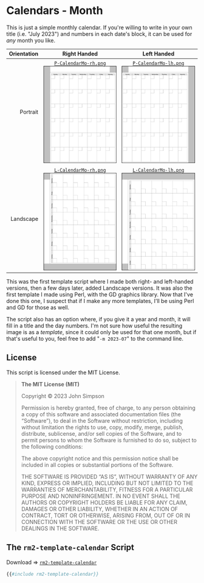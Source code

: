 # Calendars - Month

This is just a simple monthly calendar. If you're willing to write in your own title (i.e. "July 2023") and numbers in each date's block, it can be used for *any* month you like.

| Orientation | Right Handed | Left Handed |
|------------:|:------------:|:-----------:|
| Portrait    | [`P-CalendarMo-rh.png`](P-CalendarMo-rh.png)<br/> ![P-CalendarMo-rh-sm.png](P-CalendarMo-rh-sm.png) | [`P-CalendarMo-lh.png`](P-CalendarMo-lh.png)<br/>![P-CalendarMo-lh-sm.png](P-CalendarMo-lh-sm.png) |
| Landscape   | [`L-CalendarMo-rh.png`](L-CalendarMo-rh.png)<br/>![L-CalendarMo-rh-sm.png](L-CalendarMo-rh-sm.png) | [`L-CalendarMo-lh.png`](L-CalendarMo-lh.png)<br/>![L-CalendarMo-lh-sm.png](L-CalendarMo-lh-sm.png) |

This was the first template script where I made both right- and left-handed versions, then a few days later, added Landscape versions. It was also the first template I made using Perl, with the GD graphics library. Now that I've done this one, I suspect that if I make any more templates, I'll be using Perl and GD for those as well.

The script also has an option where, if you give it a year and month, it will fill in a title and the day numbers. I'm not sure how useful the resulting image is as a *template*, since it could only be used for that one month, but if that's useful to you, feel free to add "`-m 2023-07`" to the command line.

## License

This script is licensed under the MIT License.

> **The MIT License (MIT)**
>
> Copyright &copy; 2023 John Simpson
>
> Permission is hereby granted, free of charge, to any person obtaining a copy of this software and associated documentation files (the “Software”), to deal in the Software without restriction, including without limitation the rights to use, copy, modify, merge, publish, distribute, sublicense, and/or sell copies of the Software, and to permit persons to whom the Software is furnished to do so, subject to the following conditions:
>
> The above copyright notice and this permission notice shall be included in all copies or substantial portions of the Software.
>
> THE SOFTWARE IS PROVIDED “AS IS”, WITHOUT WARRANTY OF ANY KIND, EXPRESS OR IMPLIED, INCLUDING BUT NOT LIMITED TO THE WARRANTIES OF MERCHANTABILITY, FITNESS FOR A PARTICULAR PURPOSE AND NONINFRINGEMENT. IN NO EVENT SHALL THE AUTHORS OR COPYRIGHT HOLDERS BE LIABLE FOR ANY CLAIM, DAMAGES OR OTHER LIABILITY, WHETHER IN AN ACTION OF CONTRACT, TORT OR OTHERWISE, ARISING FROM, OUT OF OR IN CONNECTION WITH THE SOFTWARE OR THE USE OR OTHER DEALINGS IN THE SOFTWARE.

## The `rm2-template-calendar` Script

Download &#x21D2; [`rm2-template-calendar`](rm2-template-calendar)

```perl
{{#include rm2-template-calendar}}
```
